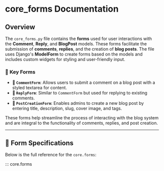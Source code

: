 # core_forms Documentation

## Overview

The `core_forms.py` file contains the **forms** used for user interactions with the **Comment**, **Reply**, and **BlogPost** models. These forms facilitate the submission of **comments**, **replies**, and the creation of **blog posts**. The file uses Django's **ModelForm** to create forms based on the models and includes custom widgets for styling and user-friendly input.

### 📌 **Key Forms**
- **💬 `CommentForm`**: Allows users to submit a comment on a blog post with a styled textarea for content.
- **💬 `ReplyForm`**: Similar to `CommentForm` but used for replying to existing comments.
- **📝 `PostCreationForm`**: Enables admins to create a new blog post by entering title, description, slug, cover image, and tags.

These forms help streamline the process of interacting with the blog system and are integral to the functionality of comments, replies, and post creation.

---

## 📝 **Form Specifications**  
Below is the full reference for the `core.forms`:

::: core.forms
